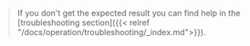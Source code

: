 > If you don't get the expected result you can find help in the [troubleshooting section]({{< relref "/docs/operation/troubleshooting/_index.md">}}).